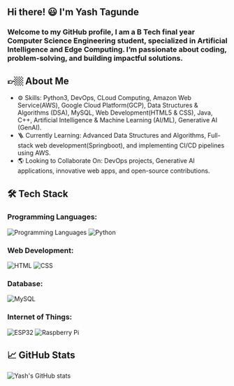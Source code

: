 ## Hi there! 😃 I'm Yash Tagunde
### Welcome to my GitHub profile, I am a B Tech final year Computer Science Engineering student, specialized in Artificial Intelligence and Edge Computing. I’m passionate about coding, problem-solving, and building impactful solutions.

## 👉🏼 About Me <br>
* ⚙ Skills: Python3, DevOps, CLoud Computing, Amazon Web Service(AWS), Google Cloud Platform(GCP), Data Structures & Algorithms (DSA), MySQL, Web Development(HTML5 & CSS), Java, C++, Artificial Intelligence & Machine Learning (AI/ML), Generative AI (GenAI). <br>
* 🪜 Currently Learning: Advanced Data Structures and Algorithms, Full-stack web development(Springboot), and implementing CI/CD pipelines using AWS. <br>
* 🌎 Looking to Collaborate On: DevOps projects, Generative AI applications, innovative web apps, and open-source contributions. <br>

## 🛠️ Tech Stack

### Programming Languages:
 ![Programming Languages](https://img.shields.io/badge/-Java-blue?style=flat&logo=java) ![Python](https://img.shields.io/badge/-Python-yellow?style=flat&logo=python) <br>

### Web Development:
![HTML](https://img.shields.io/badge/-HTML-orange?style=flat&logo=html5) ![CSS](https://img.shields.io/badge/-CSS-blue?style=flat&logo=css3) <br>

### Database: <br> 
![MySQL](https://img.shields.io/badge/-MySQL-informational?style=flat&logo=mysql) <br>

### Internet of Things: <br>
![ESP32](https://img.shields.io/badge/-ESP32-black?style=flat) ![Raspberry Pi](https://img.shields.io/badge/-RaspberryPi-red?style=flat&logo=raspberry-pi) <br>


## 📈 GitHub Stats

![Yash's GitHub stats](https://github-readme-stats.vercel.app/api?username=yashtaggy&show_icons=true&theme=radical)
<!--


- 🔭 I’m currently working on ...
- 🌱 I’m currently learning ...
- 👯 I’m looking to collaborate on ...
- 🤔 I’m looking for help with ...
- 💬 Ask me about ...
- 📫 How to reach me: ...
- 😄 Pronouns: ...
- ⚡ Fun fact: ...
-->
